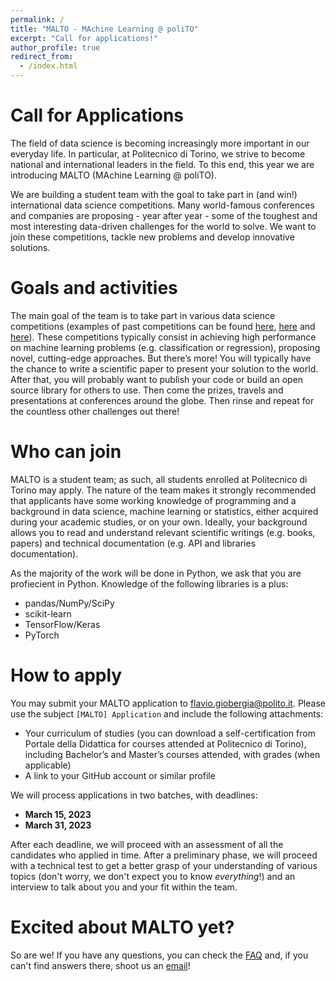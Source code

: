 ```yaml
---
permalink: /
title: "MALTO - MAchine Learning @ poliTO"
excerpt: "Call for applications!"
author_profile: true
redirect_from: 
  - /index.html
---
```


Call for Applications
===
The field of data science is becoming increasingly more important in our everyday life. In particular, at Politecnico di Torino, we strive to become national and international leaders in the field. To this end, this year we are introducing MALTO (MAchine Learning @ poliTO).

We are building a student team with the goal to take part in (and win!) international data science competitions. Many world-famous conferences and companies are proposing - year after year - some of the toughest and most interesting data-driven challenges for the world to solve. We want to join these competitions, tackle new problems and develop innovative solutions. 

Goals and activities
===
The main goal of the team is to take part in various data science competitions (examples of past competitions can be found [here](https://kdd.org/kdd2022/), [here](https://neurips.cc/Conferences/2022/CompetitionTrack) and [here](https://semeval.github.io/SemEval2023/)). These competitions typically consist in achieving high performance on machine learning problems (e.g. classification or regression), proposing novel, cutting-edge approaches. But there’s more! You will typically have the chance to write a scientific paper to present your solution to the world. After that, you will probably want to publish your code or build an open source library for others to use. Then come the prizes, travels and presentations at conferences around the globe. Then rinse and repeat for the countless other challenges out there!

Who can join
===
MALTO is a student team; as such, all students enrolled at Politecnico di Torino may apply. The nature of the team makes it strongly recommended that applicants have some working knowledge of programming and a background in data science, machine learning or statistics, either acquired during your academic studies, or on your own. Ideally, your background allows you to read and understand relevant scientific writings (e.g. books, papers) and technical documentation (e.g. API and libraries documentation). 

As the majority of the work will be done in Python, we ask that you are profiecient in Python. Knowledge of the following libraries is a plus: 
* pandas/NumPy/SciPy
* scikit-learn
* TensorFlow/Keras
* PyTorch

How to apply
===
You may submit your MALTO application to [flavio.giobergia@polito.it](flavio.giobergia@polito.it). Please use the subject `[MALTO] Application` and include the following attachments:
* Your curriculum of studies (you can download a self-certification from Portale della Didattica for courses attended at Politecnico di Torino), including Bachelor’s and Master’s courses attended, with grades (when applicable)
* A link to your GitHub account or similar profile

We will process applications in two batches, with deadlines:
* **March 15, 2023**
* **March 31, 2023**

After each deadline, we will proceed with an assessment of all the candidates who applied in time. After a preliminary phase, we will proceed with a technical test to get a better grasp of your understanding of various topics (don't worry, we don't expect you to know *everything*!) and an interview to talk about you and your fit within the team. 

Excited about MALTO yet?
===
So are we! If you have any questions, you can check the [FAQ](/faq.html) and, if you can't find answers there, shoot us an [email](flavio.giobergia@polito.it)!
